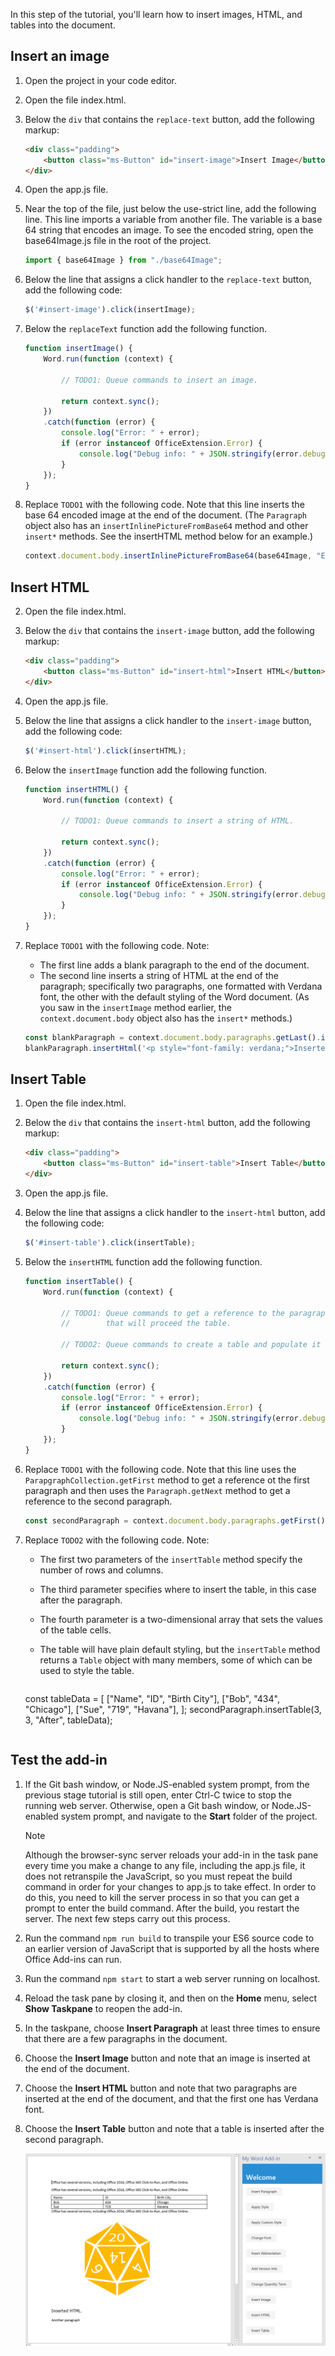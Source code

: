 In this step of the tutorial, you'll learn how to insert images, HTML, and tables into the document.

## Insert an image

1. Open the project in your code editor. 
2. Open the file index.html.
3. Below the `div` that contains the `replace-text` button, add the following markup:

    ```html
    <div class="padding">            
        <button class="ms-Button" id="insert-image">Insert Image</button>            
    </div>
    ```

4. Open the app.js file.

5. Near the top of the file, just below the use-strict line, add the following line. This line imports a variable from another file. The variable is a base 64 string that encodes an image. To see the encoded string, open the base64Image.js file in the root of the project.

    ```js
    import { base64Image } from "./base64Image";
    ``` 

5. Below the line that assigns a click handler to the `replace-text` button, add the following code:

    ```js
    $('#insert-image').click(insertImage);
    ```

6. Below the `replaceText` function add the following function.

    ```js
    function insertImage() {
        Word.run(function (context) {
            
            // TODO1: Queue commands to insert an image.

            return context.sync();
        })
        .catch(function (error) {
            console.log("Error: " + error);
            if (error instanceof OfficeExtension.Error) {
                console.log("Debug info: " + JSON.stringify(error.debugInfo));
            }
        });
    }
    ``` 

7. Replace `TODO1` with the following code. Note that this line inserts the base 64 encoded image at the end of the document. (The `Paragraph` object also has an `insertInlinePictureFromBase64` method and other `insert*` methods. See the insertHTML method below for an example.)

    ```js
    context.document.body.insertInlinePictureFromBase64(base64Image, "End");
    ``` 

## Insert HTML

2. Open the file index.html.
3. Below the `div` that contains the `insert-image` button, add the following markup:

    ```html
    <div class="padding">            
        <button class="ms-Button" id="insert-html">Insert HTML</button>            
    </div>
    ```

4. Open the app.js file.

5. Below the line that assigns a click handler to the `insert-image` button, add the following code:

    ```js
    $('#insert-html').click(insertHTML);
    ```

6. Below the `insertImage` function add the following function.

    ```js
    function insertHTML() {
        Word.run(function (context) {
            
            // TODO1: Queue commands to insert a string of HTML.

            return context.sync();
        })
        .catch(function (error) {
            console.log("Error: " + error);
            if (error instanceof OfficeExtension.Error) {
                console.log("Debug info: " + JSON.stringify(error.debugInfo));
            }
        });
    }
    ``` 

7. Replace `TODO1` with the following code. Note:
   - The first line adds a blank paragraph to the end of the document. 
   - The second line inserts a string of HTML at the end of the paragraph; specifically two paragraphs, one formatted with Verdana font, the other with the default styling of the Word document. (As you saw in the `insertImage` method earlier, the `context.document.body` object also has the `insert*` methods.)

    ```js
    const blankParagraph = context.document.body.paragraphs.getLast().insertParagraph("", "After");
    blankParagraph.insertHtml('<p style="font-family: verdana;">Inserted HTML.</b></p><p>Another paragraph</p>', "End");
    ``` 

## Insert Table

1. Open the file index.html.
3. Below the `div` that contains the `insert-html` button, add the following markup:

    ```html
    <div class="padding">            
        <button class="ms-Button" id="insert-table">Insert Table</button>            
    </div>
    ```

4. Open the app.js file.

5. Below the line that assigns a click handler to the `insert-html` button, add the following code:

    ```js
    $('#insert-table').click(insertTable);
    ```

6. Below the `insertHTML` function add the following function.

    ```js
    function insertTable() {
        Word.run(function (context) {
            
            // TODO1: Queue commands to get a reference to the paragraph
            //        that will proceed the table.

            // TODO2: Queue commands to create a table and populate it with data.

            return context.sync();
        })
        .catch(function (error) {
            console.log("Error: " + error);
            if (error instanceof OfficeExtension.Error) {
                console.log("Debug info: " + JSON.stringify(error.debugInfo));
            }
        });
    }
    ``` 

7. Replace `TODO1` with the following code. Note that this line uses the `ParapgraphCollection.getFirst` method to get a reference ot the first paragraph and then uses the `Paragraph.getNext` method to get a reference to the second paragraph.

    ```js
    const secondParagraph = context.document.body.paragraphs.getFirst().getNext();
    ``` 

8. Replace `TODO2` with the following code. Note:
   - The first two parameters of the `insertTable` method specify the number of rows and columns.
   - The third parameter specifies where to insert the table, in this case after the paragraph.
   - The fourth parameter is a two-dimensional array that sets the values of the table cells.
   - The table will have plain default styling, but the `insertTable` method returns a `Table` object with many members, some of which can be used to style the table.

     ```js
    const tableData = [
            ["Name", "ID", "Birth City"],
            ["Bob", "434", "Chicago"],
            ["Sue", "719", "Havana"],
        ];
    secondParagraph.insertTable(3, 3, "After", tableData);
    ``` 

## Test the add-in


1. If the Git bash window, or Node.JS-enabled system prompt, from the previous stage tutorial is still open, enter Ctrl-C twice to stop the running web server. Otherwise, open a Git bash window, or Node.JS-enabled system prompt, and navigate to the **Start** folder of the project.

     > [!NOTE]
     > Although the browser-sync server reloads your add-in in the task pane every time you make a change to any file, including the app.js file, it does not retranspile the JavaScript, so you must repeat the build command in order for your changes to app.js to take effect. In order to do this, you need to kill the server process in so that you can get a prompt to enter the build command. After the build, you restart the server. The next few steps carry out this process.

1. Run the command `npm run build` to transpile your ES6 source code to an earlier version of JavaScript that is supported by all the hosts where Office Add-ins can run.
2. Run the command `npm start` to start a web server running on localhost.
4. Reload the task pane by closing it, and then on the **Home** menu, select **Show Taskpane** to reopen the add-in.
5. In the taskpane, choose **Insert Paragraph** at least three times to ensure that there are a few paragraphs in the document.
6. Choose the **Insert Image** button and note that an image is inserted at the end of the document.
7. Choose the **Insert HTML** button and note that two paragraphs are inserted at the end of the document, and that the first one has Verdana font.
8. Choose the **Insert Table** button and note that a table is inserted after the second paragraph.


    ![Word tutorial - Insert Image, HTML, and Table](../images/word-tutorial-insert-image-html-table.png)
